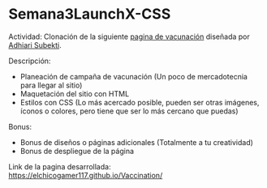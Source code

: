 # Semana3LaunchX-CSS

Actividad: Clonación de la siguiente [pagina de vacunación](./landingVacunaci%C3%B3n.png) diseñada por [Adhiari Subekti](https://dribbble.com/Adhiari_is).

Descripción:

- Planeación de campaña de vacunación (Un poco de mercadotecnia para llegar al sitio)
- Maquetación del sitio con HTML
- Estilos con CSS (Lo más acercado posible, pueden ser otras imágenes, íconos o colores, pero tiene que ser lo más cercano que puedas)

Bonus:
- Bonus de diseños o páginas adicionales (Totalmente a tu creatividad)
- Bonus de despliegue de la página 

Link de la pagina desarrollada: https://elchicogamer117.github.io/Vaccination/
